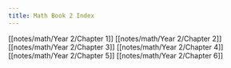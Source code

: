 ```yaml
---
title: Math Book 2 Index
---
```


[[notes/math/Year 2/Chapter 1]]
[[notes/math/Year 2/Chapter 2]]
[[notes/math/Year 2/Chapter 3]]
[[notes/math/Year 2/Chapter 4]]
[[notes/math/Year 2/Chapter 5]]
[[notes/math/Year 2/Chapter 6]]
